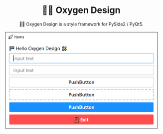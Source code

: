 <h1 align="center">🏳‍🌈 Oxygen Design</h1>

<p align="center">
  🏳‍🌈 Oxygen Design is a style framework for PySide2 / PyQt5.
  <br><br>
  <img src="./resources/banner.png" alt="banner">
</p>
